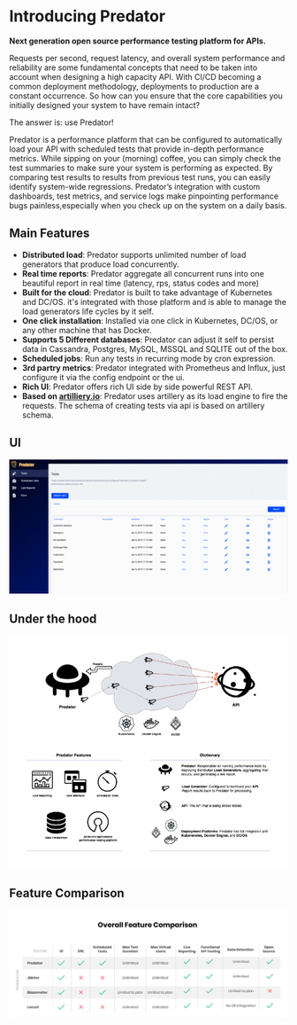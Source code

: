 # Introducing Predator

**Next generation open source performance testing platform for APIs.**

Requests per second, request latency, and overall system performance and reliability are some fundamental concepts that need to be taken into account when designing a high capacity API. With CI/CD becoming a common deployment methodology, deployments to production are a constant occurrence. So how can you ensure that the core capabilities you initially designed your system to have remain intact? 

The answer is: use Predator! 

Predator is a performance platform that can be configured to automatically load your API with scheduled tests that provide in-depth performance metrics. While sipping on your (morning) coffee, you can simply check the test summaries to make sure your system is performing as expected. By comparing test results to results from previous test runs, you can easily identify system-wide regressions. Predator’s integration with custom dashboards, test metrics, and service logs make pinpointing performance bugs painless,especially when you check up on the system on a daily basis.

## Main Features
- **Distributed load**:  Predator supports unlimited number of load generators that produce load concurrently.
- **Real time reports**: Predator aggregate all concurrent runs into one beautiful report in real time (latency, rps, status codes and more)
- **Built for the cloud**:  Predator is built to take advantage of Kubernetes and DC/OS. it's integrated with those platform and is able to manage the load generators life cycles by it self.
- **One click installation**:  Installed via one click in Kubernetes, DC/OS, or any other machine that has Docker.
- **Supports 5 Different databases**: Predator can adjust it self to persist data in Cassandra, Postgres, MySQL, MSSQL and SQLITE out of the box.
- **Scheduled jobs**: Run any tests in recurring mode by cron expression.
- **3rd partry metrics**:  Predator integrated with Prometheus and Influx, just configure it via the config endpoint or the ui.
- **Rich UI**: Predator offers rich UI side by side powerful REST API.
- **Based on [artilliery.io](https://github.com/artilleryio/artillery)**: Predator uses artillery as its load engine to fire the requests. The schema of creating tests via api is based on artillery schema.

## UI
<img src="images/predator-screens.gif"/>

## Under the hood
![Screenshot](images/predator-overview.png)

## Feature Comparison
![Screenshot](images/features.png)


